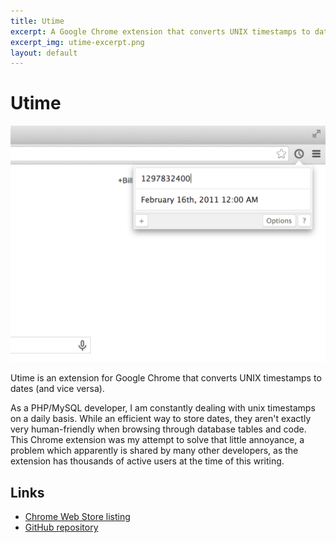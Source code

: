 ```yaml
---
title: Utime
excerpt: A Google Chrome extension that converts UNIX timestamps to dates (and vice versa).
excerpt_img: utime-excerpt.png
layout: default
---
```


Utime
=======

<img src="/img/utime-hero.png" class="post-hero-img" />

Utime is an extension for Google Chrome that converts UNIX timestamps to dates (and vice versa).

As a PHP/MySQL developer, I am constantly dealing with unix timestamps on a daily basis. While an efficient way to store dates, they aren't exactly very human-friendly when browsing through database tables and code. This Chrome extension was my attempt to solve that little annoyance, a problem which apparently is shared by many other developers, as the extension has thousands of active users at the time of this writing. 

Links
-----

 * [Chrome Web Store listing](https://chrome.google.com/webstore/detail/utime/kpcibgnngaaabebmcabmkocdokepdaki)
 * [GitHub repository](https://github.com/billdami/utime)